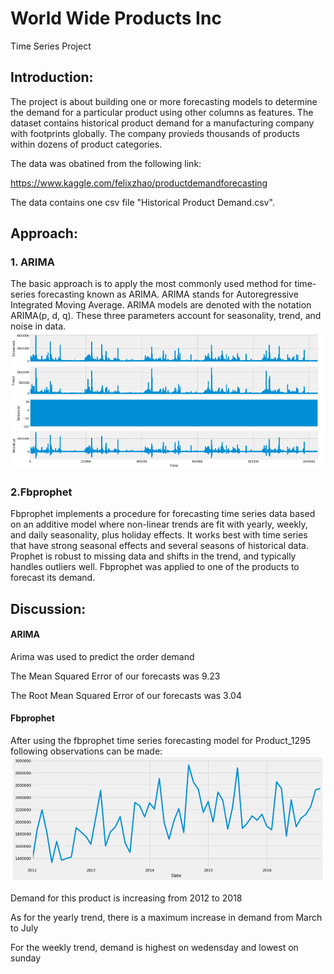 
World Wide Products Inc
==============================

Time Series Project


## Introduction:
The project is about building one or more forecasting models to determine the demand for a particular product using other columns as features. The dataset contains historical product demand for a manufacturing company with footprints globally. The company provieds thousands of products within dozens of product categories. 

The data was obatined from the following link:

https://www.kaggle.com/felixzhao/productdemandforecasting

The data contains one csv file "Historical Product Demand.csv".

## Approach:

### 1. ARIMA
The basic approach is to apply the most commonly used method for time-series forecasting known as ARIMA. ARIMA stands for Autoregressive Integrated Moving Average.
ARIMA models are denoted with the notation ARIMA(p, d, q). These three parameters account for seasonality, trend, and noise in data. 
![Time_Series_Decomposition](Pictures/visual.PNG)

### 2.Fbprophet
Fbprophet implements a procedure for forecasting time series data based on an additive model where non-linear trends are fit with yearly, weekly, and daily seasonality, plus holiday effects. It works best with time series that have strong seasonal effects and several seasons of historical data. Prophet is robust to missing data and shifts in the trend, and typically handles outliers well. Fbprophet was applied to one of the products to forecast its demand.



## Discussion:
#### ARIMA
Arima was used to predict the order demand

The Mean Squared Error of our forecasts was 9.23

The Root Mean Squared Error of our forecasts was 3.04

#### Fbprophet
After using the fbprophet time series forecasting model for Product_1295 following observations can be made:
![Demand_for_Product_1295](Pictures/1295.PNG)

Demand for this product is increasing from 2012 to 2018

As for the yearly trend, there is a maximum increase in demand from March to July

For the weekly trend, demand is highest on wedensday and lowest on sunday


